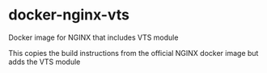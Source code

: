 # docker-nginx-vts
Docker image for NGINX that includes VTS module

This copies the build instructions from the official NGINX docker image but adds the VTS module 
